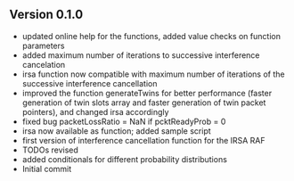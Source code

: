 ## Version 0.1.0
 - updated online help for the functions, added value checks on function parameters
 - added maximum number of iterations to successive interference cancelation
 - irsa function now compatible with maximum number of iterations of the successive interference cancellation
 - improved the function generateTwins for better performance (faster generation of twin slots array and faster generation of twin packet pointers), and changed irsa accordingly
 - fixed bug packetLossRatio = NaN if pcktReadyProb = 0
 - irsa now available as function; added sample script
 - first version of interference cancellation function for the IRSA RAF
 - TODOs revised
 - added conditionals for different probability distributions
 - Initial commit

